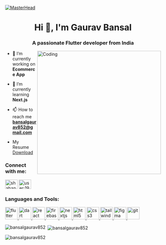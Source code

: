[![MasterHead](https://www.appjetty.com/blog/wp-content/uploads/2021/02/Flutter-App-Development-Basics-and-Benefits-3.png)]()

<h1 align="center">Hi 👋, I'm Gaurav Bansal</h1>
<h3 align="center">A passionate Flutter developer from India</h3>
<img align="right" alt="Coding" width="400" src="https://cdn.dribbble.com/users/1162077/screenshots/3848914/programmer.gif">
<p align="left">  </p>

- 🔭 I’m currently working on **Ecommerce App**

- 🌱 I’m currently learning **Next.js**

- 📫 How to reach me **bansalgaurav852@gmail.com**

- My Resume [Download](https://drive.google.com/file/d/1Pb9NnZCL0Fwm4SYu2Cuf4U8P_jhihnwL/view) 

<h3 align="left">Connect with me:</h3>
<p align="left">
<a href="https://www.linkedin.com/in/gaurav-bansal-b01377187" target="blank"><img align="center" src="https://raw.githubusercontent.com/rahuldkjain/github-profile-readme-generator/master/src/images/icons/Social/linked-in-alt.svg" alt="shabanaspb" height="30" width="40" /></a>
<a href="https://stackoverflow.com/users/18016160/gaurav-bansal" target="blank"><img align="center" src="https://raw.githubusercontent.com/rahuldkjain/github-profile-readme-generator/master/src/images/icons/Social/stack-overflow.svg" alt="user:19634376" height="30" width="40" /></a>
</p>
<h3 align="left">Languages and Tools:</h3>
<p align="left">
<a href="https://flutter.dev" target="_blank" rel="noreferrer"> <img src="https://skillicons.dev/icons?i=flutter" alt="flutter" width="40" height="40"/> </a> 
<a href="https://dart.dev" target="_blank" rel="noreferrer"> <img src="https://skillicons.dev/icons?i=dart" alt="dart" width="40" height="40"/> </a>
<a href="https://react.dev/" target="_blank" rel="noreferrer"> <img src="https://skillicons.dev/icons?i=react" alt="react" width="40" height="40"/> </a>
<a href="https://firebase.google.com/" target="_blank" rel="noreferrer"> <img src="https://skillicons.dev/icons?i=firebase" alt="firebase" width="40" height="40"/> </a>
<a href="https://nextjs.org/" target="_blank" rel="noreferrer"> <img src="https://skillicons.dev/icons?i=nextjs" alt="nextjs" width="40" height="40"/> </a>
<a href="https://www.w3.org/html/" target="_blank" rel="noreferrer"> <img src="https://skillicons.dev/icons?i=html" alt="html5" width="40" height="40"/> </a> 
<a href="https://www.w3schools.com/css/" target="_blank" rel="noreferrer"> <img src="https://skillicons.dev/icons?i=css" alt="css3" width="40" height="40"/> </a> 
<a href="https://tailwindcss.com/" target="_blank" rel="noreferrer"> <img src="https://skillicons.dev/icons?i=tailwindcss" alt="tailwindcss" width="40" height="40"/> </a>
<a href="https://www.figma.com/" target="_blank" rel="noreferrer"> <img src="https://skillicons.dev/icons?i=figma" alt="figma" width="40" height="40"/> </a>
<a href="https://git-scm.com/" target="_blank" rel="noreferrer"> <img src="https://skillicons.dev/icons?i=git" alt="git" width="40" height="40"/> </a>
</p>
<p><img align="left" src="https://github-readme-stats.vercel.app/api/top-langs?username=bansalgaurav852&show_icons=true&locale=en&layout=compact&theme=dracula" alt="bansalgaurav852" /></p>
<p>&nbsp;<img align="center" src="https://github-readme-stats.vercel.app/api?username=bansalgaurav852&show_icons=true&locale=en&theme=dracula" alt="bansalgaurav852" /></p>
<p><img align="center" src="https://github-readme-streak-stats.herokuapp.com/?user=bansalgaurav852&theme=dracula" alt="bansalgaurav852" /></p>
